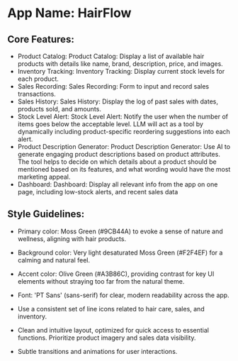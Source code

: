 # **App Name**: HairFlow

## Core Features:

- Product Catalog: Product Catalog: Display a list of available hair products with details like name, brand, description, price, and images.
- Inventory Tracking: Inventory Tracking: Display current stock levels for each product.
- Sales Recording: Sales Recording: Form to input and record sales transactions.
- Sales History: Sales History: Display the log of past sales with dates, products sold, and amounts.
- Stock Level Alert: Stock Level Alert: Notify the user when the number of items goes below the acceptable level. LLM will act as a tool by dynamically including product-specific reordering suggestions into each alert.
- Product Description Generator: Product Description Generator: Use AI to generate engaging product descriptions based on product attributes. The tool helps to decide on which details about a product should be mentioned based on its features, and what wording would have the most marketing appeal.
- Dashboard: Dashboard: Display all relevant info from the app on one page, including low-stock alerts, and recent sales data

## Style Guidelines:

- Primary color: Moss Green (#9CB44A) to evoke a sense of nature and wellness, aligning with hair products.
- Background color: Very light desaturated Moss Green (#F2F4EF) for a calming and natural feel.
- Accent color: Olive Green (#A3B86C), providing contrast for key UI elements without straying too far from the natural theme.
- Font: 'PT Sans' (sans-serif) for clear, modern readability across the app. 

- Use a consistent set of line icons related to hair care, sales, and inventory. 
- Clean and intuitive layout, optimized for quick access to essential functions. Prioritize product imagery and sales data visibility.
- Subtle transitions and animations for user interactions.